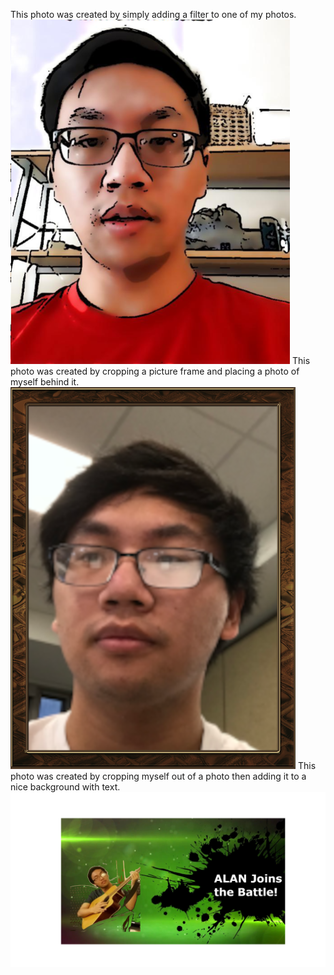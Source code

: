 This photo was created by simply adding a filter to one of my photos.
![Image with filter](\Pictures\filter.png)
This photo was created by cropping a picture frame and placing a photo of myself behind it.
![Image with picture frame](\Pictures\meframe.png)
This photo was created by cropping myself out of a photo then adding it to a nice background with text.
![Image with cool intro](\Pictures\smashintro.png)
